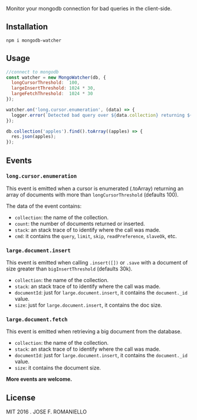 Monitor your mongodb connection for bad queries in the client-side.

## Installation

```
npm i mongodb-watcher
```

## Usage

```javascript
//connect to mongodb
const watcher = new MongoWatcher(db, {
  longCursorThreshold:  100,
  largeInsertThreshold: 1024 * 30,
  largeFetchThreshold:  1024 * 30
});

watcher.on('long.cursor.enumeration', (data) => {
  logger.error(`Detected bad query over ${data.collection} returning ${data.count} documents. \n ${data.stack}`);
});

db.collection('apples').find().toArray((apples) => {
  res.json(apples);
});
```

## Events

### `long.cursor.enumeration`

 This event is emitted when a cursor is enumerated (.toArray) returning an array of documents with more than `longCursorThreshold` (defaults 100).

 The data of the event contains:

- `collection`: the name of the collection.
- `count`: the number of documents returned or inserted.
- `stack`: an stack trace of to identify where the call was made.
- `cmd`: it contains the `query`, `limit`, `skip`, `readPreference`, `slaveOk`, etc.

### `large.document.insert`

This event is emitted when calling `.insert([])` or `.save` with a document of size greater than `bigInsertThreshold` (defaults 30k).

- `collection`: the name of the collection.
- `stack`: an stack trace of to identify where the call was made.
- `documentId`: just for `large.document.insert`, it contains the `document._id` value.
- `size`: just for `large.document.insert`, it contains the doc size.

### `large.document.fetch`

This event is emitted when retrieving a big document from the database.

- `collection`: the name of the collection.
- `stack`: an stack trace of to identify where the call was made.
- `documentId`: just for `large.document.insert`, it contains the `document._id` value.
- `size`: it contains the document size.

**More events are welcome.**

## License

MIT 2016 . JOSE F. ROMANIELLO

